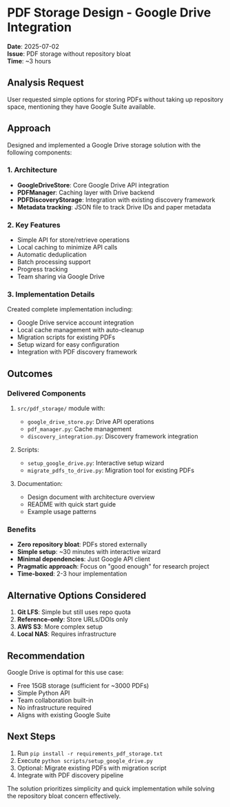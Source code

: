 # PDF Storage Design - Google Drive Integration

**Date**: 2025-07-02  
**Issue**: PDF storage without repository bloat  
**Time**: ~3 hours

## Analysis Request
User requested simple options for storing PDFs without taking up repository space, mentioning they have Google Suite available.

## Approach
Designed and implemented a Google Drive storage solution with the following components:

### 1. Architecture
- **GoogleDriveStore**: Core Google Drive API integration
- **PDFManager**: Caching layer with Drive backend
- **PDFDiscoveryStorage**: Integration with existing discovery framework
- **Metadata tracking**: JSON file to track Drive IDs and paper metadata

### 2. Key Features
- Simple API for store/retrieve operations
- Local caching to minimize API calls
- Automatic deduplication
- Batch processing support
- Progress tracking
- Team sharing via Google Drive

### 3. Implementation Details
Created complete implementation including:
- Google Drive service account integration
- Local cache management with auto-cleanup
- Migration scripts for existing PDFs
- Setup wizard for easy configuration
- Integration with PDF discovery framework

## Outcomes

### Delivered Components
1. `src/pdf_storage/` module with:
   - `google_drive_store.py`: Drive API operations
   - `pdf_manager.py`: Cache management
   - `discovery_integration.py`: Discovery framework integration

2. Scripts:
   - `setup_google_drive.py`: Interactive setup wizard
   - `migrate_pdfs_to_drive.py`: Migration tool for existing PDFs

3. Documentation:
   - Design document with architecture overview
   - README with quick start guide
   - Example usage patterns

### Benefits
- **Zero repository bloat**: PDFs stored externally
- **Simple setup**: ~30 minutes with interactive wizard
- **Minimal dependencies**: Just Google API client
- **Pragmatic approach**: Focus on "good enough" for research project
- **Time-boxed**: 2-3 hour implementation

## Alternative Options Considered
1. **Git LFS**: Simple but still uses repo quota
2. **Reference-only**: Store URLs/DOIs only
3. **AWS S3**: More complex setup
4. **Local NAS**: Requires infrastructure

## Recommendation
Google Drive is optimal for this use case:
- Free 15GB storage (sufficient for ~3000 PDFs)
- Simple Python API
- Team collaboration built-in
- No infrastructure required
- Aligns with existing Google Suite

## Next Steps
1. Run `pip install -r requirements_pdf_storage.txt`
2. Execute `python scripts/setup_google_drive.py`
3. Optional: Migrate existing PDFs with migration script
4. Integrate with PDF discovery pipeline

The solution prioritizes simplicity and quick implementation while solving the repository bloat concern effectively.